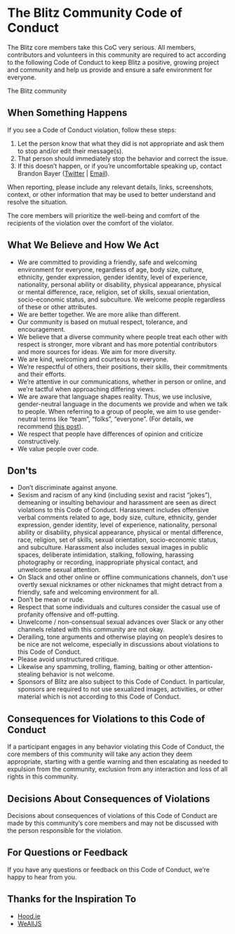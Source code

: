 # The Blitz Community Code of Conduct

The Blitz core members take this CoC very serious. All members, contributors and volunteers in this community are required to act according to the following Code of Conduct to keep Blitz a positive, growing project and community and help us provide and ensure a safe environment for everyone.

The Blitz community

## When Something Happens

If you see a Code of Conduct violation, follow these steps:

1. Let the person know that what they did is not appropriate and ask them to stop and/or edit their message(s).
2. That person should immediately stop the behavior and correct the issue.
3. If this doesn’t happen, or if you’re uncomfortable speaking up, contact Brandon Bayer ([Twitter](https://twitter.com/flybayer) | [Email](mailto:b@bayer.ws)).

When reporting, please include any relevant details, links, screenshots, context, or other information that may be used to better understand and resolve the situation.

The core members will prioritize the well-being and comfort of the recipients of the violation over the comfort of the violator.

## What We Believe and How We Act

- We are committed to providing a friendly, safe and welcoming environment for everyone, regardless of age, body size, culture, ethnicity, gender expression, gender identity, level of experience, nationality, personal ability or disability, physical appearance, physical or mental difference, race, religion, set of skills, sexual orientation, socio-economic status, and subculture. We welcome people regardless of these or other attributes.
- We are better together. We are more alike than different.
- Our community is based on mutual respect, tolerance, and encouragement.
- We believe that a diverse community where people treat each other with respect is stronger, more vibrant and has more potential contributors and more sources for ideas. We aim for more diversity.
- We are kind, welcoming and courteous to everyone.
- We’re respectful of others, their positions, their skills, their commitments and their efforts.
- We’re attentive in our communications, whether in person or online, and we’re tactful when approaching differing views.
- We are aware that language shapes reality. Thus, we use inclusive, gender-neutral language in the documents we provide and when we talk to people. When referring to a group of people, we aim to use gender-neutral terms like “team”, “folks”, “everyone”. (For details, we recommend [this post](https://modelviewculture.com/pieces/gendered-language-feature-or-bug-in-software-documentation)).
- We respect that people have differences of opinion and criticize constructively.
- We value people over code.

## Don'ts

- Don’t discriminate against anyone.
- Sexism and racism of any kind (including sexist and racist “jokes”), demeaning or insulting behaviour and harassment are seen as direct violations to this Code of Conduct. Harassment includes offensive verbal comments related to age, body size, culture, ethnicity, gender expression, gender identity, level of experience, nationality, personal ability or disability, physical appearance, physical or mental difference, race, religion, set of skills, sexual orientation, socio-economic status, and subculture. Harassment also includes sexual images in public spaces, deliberate intimidation, stalking, following, harassing photography or recording, inappropriate physical contact, and unwelcome sexual attention.
- On Slack and other online or offline communications channels, don't use overtly sexual nicknames or other nicknames that might detract from a friendly, safe and welcoming environment for all.
- Don’t be mean or rude.
- Respect that some individuals and cultures consider the casual use of profanity offensive and off-putting.
- Unwelcome / non-consensual sexual advances over Slack or any other channels related with this community are not okay.
- Derailing, tone arguments and otherwise playing on people’s desires to be nice are not welcome, especially in discussions about violations to this Code of Conduct.
- Please avoid unstructured critique.
- Likewise any spamming, trolling, flaming, baiting or other attention-stealing behavior is not welcome.
- Sponsors of Blitz are also subject to this Code of Conduct. In particular, sponsors are required to not use sexualized images, activities, or other material which is not according to this Code of Conduct.

## Consequences for Violations to this Code of Conduct

If a participant engages in any behavior violating this Code of Conduct, the core members of this community will take any action they deem appropriate, starting with a gentle warning and then escalating as needed to expulsion from the community, exclusion from any interaction and loss of all rights in this community.

## Decisions About Consequences of Violations

Decisions about consequences of violations of this Code of Conduct are made by this community’s core members and may not be discussed with the person responsible for the violation.

## For Questions or Feedback

If you have any questions or feedback on this Code of Conduct, we’re happy to hear from you.

## Thanks for the Inspiration To

- [Hood.ie](http://hood.ie/code-of-conduct/)
- [WeAllJS](https://wealljs.org/code-of-conduct)
